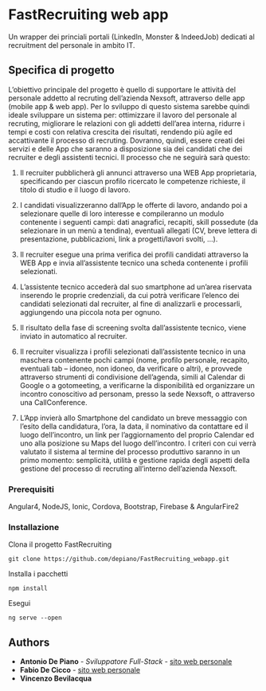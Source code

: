 # FastRecruiting web app

Un wrapper dei princiali portali (LinkedIn, Monster & IndeedJob) dedicati al recruitment del personale in ambito IT.

## Specifica di progetto

L’obiettivo principale del progetto è quello di supportare le attività del personale addetto al recruting dell’azienda Nexsoft, attraverso delle app (mobile app & web app). Per lo sviluppo di questo sistema sarebbe quindi ideale sviluppare un sistema per: ottimizzare il lavoro del personale al recruting, migliorare le relazioni con gli addetti dell’area interna, ridurre i tempi e costi con relativa crescita dei risultati, rendendo più agile ed accattivante il processo di recruting.
Dovranno, quindi, essere creati dei servizi e delle App che saranno a disposizione sia dei candidati che dei recruiter e degli assistenti tecnici.
Il processo che ne seguirà sarà questo:

1. Il recruiter pubblicherà gli annunci attraverso una WEB App proprietaria, specificando per ciascun profilo ricercato le competenze richieste, il titolo di studio e il luogo di lavoro.

2. I candidati visualizzeranno dall’App le offerte di lavoro, andando poi a selezionare quelle di loro interesse e compileranno un modulo contenente i seguenti campi: dati anagrafici, recapiti, skill possedute (da selezionare in un menù a tendina), eventuali allegati (CV, breve lettera di presentazione, pubblicazioni, link a progetti/lavori svolti, ...).

3. Il recruiter esegue una prima verifica dei profili candidati attraverso la WEB App e invia all’assistente tecnico una scheda contenente i profili selezionati.

4. L’assistente tecnico accederà dal suo smartphone ad un’area riservata inserendo le proprie credenziali, da cui potrà verificare l’elenco dei candidati selezionati dal recruiter, al fine di analizzarli e processarli, aggiungendo una piccola nota per ognuno.

5. Il risultato della fase di screening svolta dall’assistente tecnico, viene inviato in automatico al recruiter.

6. Il recruiter visualizza i profili selezionati dall’assistente tecnico in una maschera contenente pochi campi (nome, profilo personale, recapito, eventuali tab – idoneo, non idoneo, da verificare o altri), e provvede attraverso strumenti di condivisione dell’agenda, simili al Calendar di Google o a gotomeeting, a verificarne la disponibilità ed organizzare un incontro conoscitivo ad personam, presso la sede Nexsoft, o attraverso una CallConference.

7. L’App invierà allo Smartphone del candidato un breve messaggio con l’esito della candidatura, l’ora, la data, il nominativo da contattare ed il luogo dell’incontro, un link per l’aggiornamento del proprio Calendar ed uno alla posizione su Maps del luogo dell’incontro.
I criteri con cui verrà valutato il sistema al termine del processo produttivo saranno in un primo momento: semplicità, utilità e gestione rapida degli aspetti della gestione del processo di recruting all’interno dell’azienda Nexsoft.

### Prerequisiti

Angular4, NodeJS, Ionic, Cordova, Bootstrap, Firebase & AngularFire2


### Installazione



Clona il progetto FastRecruiting

```
git clone https://github.com/depiano/FastRecruiting_webapp.git
```

Installa i pacchetti

```
npm install
```

Esegui

```
ng serve --open
```

## Authors

* **Antonio De Piano** - *Sviluppatore Full-Stack* - [sito web personale](http://www.depiano.it)
* **Fabio De Cicco** - [sito web personale](http://www.fabiodecicco.it)
* **Vincenzo Bevilacqua**

